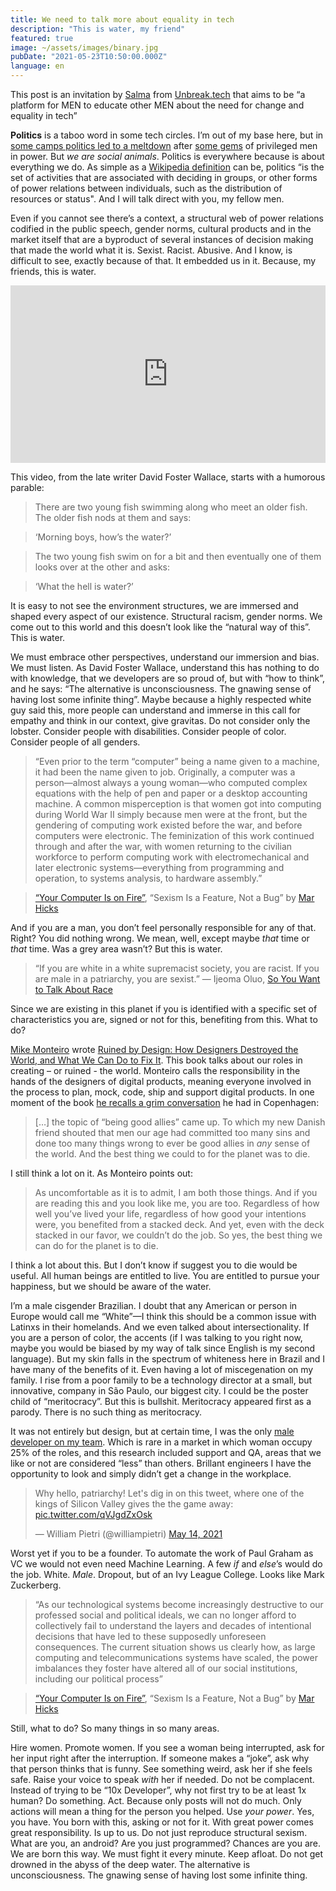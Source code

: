 ```yaml
---
title: We need to talk more about equality in tech
description: "This is water, my friend"
featured: true
image: ~/assets/images/binary.jpg
pubDate: "2021-05-23T10:50:00.000Z"
language: en
---
```


<p class="lead">This post is an invitation by <a href="https://twitter.com/whitep4nth3r" target="_blank">Salma</a> from <a href="https://unbreak.tech/" target="_blank">Unbreak.tech</a> that aims to be “a platform for MEN to educate other MEN about the need for change and equality in tech”</p>

**Politics** is a taboo word in some tech circles. I’m out of my base here, but in [some camps politics led to a meltdown](https://www.theverge.com/2021/5/3/22418208/basecamp-all-hands-meeting-employee-resignations-buyouts-implosion) after [some gems](https://world.hey.com/jason/changes-at-basecamp-7f32afc5) of privileged men in power. But _we are social animals_. Politics is everywhere because is about everything we do. As simple as a [Wikipedia definition](https://en.wikipedia.org/wiki/Politics) can be, politics “is the set of activities that are associated with deciding in groups, or other forms of power relations between individuals, such as the distribution of resources or status". And I will talk direct with you, my fellow men.

Even if you cannot see there’s a context, a structural web of power relations codified in the public speech, gender norms, cultural products and in the market itself that are a byproduct of several instances of decision making that made the world what it is. Sexist. Racist. Abusive. And I know, is difficult to see, exactly because of that. It embedded us in it. Because, my friends, this is water.

<style>.embed-container { position: relative; padding-bottom: 56.25%; height: 0; overflow: hidden; max-width: 100%; } .embed-container iframe, .embed-container object, .embed-container embed { position: absolute; top: 0; left: 0; width: 100%; height: 100%; }</style><div class='embed-container'>
<iframe title="YouTube" width="560" height="315" src="https://www.youtube.com/embed/8CrOL-ydFMI" frameBorder="0" allow="accelerometer; autoplay; clipboard-write; encrypted-media; gyroscope; picture-in-picture" allowfullscreen></iframe>
</div>

This video, from the late writer David Foster Wallace, starts with a humorous parable:

> There are two young fish swimming along who meet an older fish. The older fish nods at them and says:

> ‘Morning boys, how’s the water?’

> The two young fish swim on for a bit and then eventually one of them looks over at the other and asks:

> ‘What the hell is water?’

It is easy to not see the environment structures, we are immersed and shaped every aspect of our existence. Structural racism, gender norms. We come out to this world and this doesn’t look like the “natural way of this”. This is water.

We must embrace other perspectives, understand our immersion and bias. We must listen. As David Foster Wallace, understand this has nothing to do with knowledge, that we developers are so proud of, but with “how to think”, and he says: “The alternative is unconsciousness. The gnawing sense of having lost some infinite thing”. Maybe because a highly respected white guy said this, more people can understand and immerse in this call for empathy and think in our context, give gravitas. Do not consider only the lobster. Consider people with disabilities. Consider people of color. Consider people of all genders.

> “Even prior to the term “computer” being a name given to a machine, it had been the name given to job. Originally, a computer was a person—almost always a young woman—who computed complex equations with the help of pen and paper or a desktop accounting machine. A common misperception is that women got into computing during World War II simply because men were at the front, but the gendering of computing work existed before the war, and before computers were electronic. The feminization of this work continued through and after the war, with women returning to the civilian workforce to perform computing work with electromechanical and later electronic systems—everything from programming and operation, to systems analysis, to hardware assembly.”

> [“Your Computer Is on Fire”](https://mitpress.mit.edu/books/your-computer-fire), “Sexism Is a Feature, Not a Bug” by [Mar Hicks](https://marhicks.com/)

And if you are a man, you don’t feel personally responsible for any of that. Right? You did nothing wrong. We mean, well, except maybe _that_ time or _that_ time. Was a grey area wasn’t? But this is water.

> “If you are white in a white supremacist society, you are racist. If you are male in a patriarchy, you are sexist.” — Ijeoma Oluo, [So You Want to Talk About Race](https://amzn.to/3fJ62BW)

Since we are existing in this planet if you is identified with a specific set of characteristics you are, signed or not for this, benefiting from this. What to do?

[Mike Monteiro](https://twitter.com/monteiro) wrote [Ruined by Design: How Designers Destroyed the World, and What We Can Do to Fix It](https://amzn.to/3ffmZ7W). This book talks about our roles in creating – or ruined - the world. Monteiro calls the responsibility in the hands of the designers of digital products, meaning everyone involved in the process to plan, mock, code, ship and support digital products. In one moment of the book [he recalls a grim conversation](https://monteiro.medium.com/d-r-e-a-m-74935dacfaf5) he had in Copenhagen:

> […] the topic of “being good allies” came up. To which my new Danish friend shouted that men our age had committed too many sins and done too many things wrong to ever be good allies in _any_ sense of the world. And the best thing we could to for the planet was to die. 

I still think a lot on it. As Monteiro points out: 

> As uncomfortable as it is to admit, I am both those things. And if you are reading this and you look like me, you are too. Regardless of how well you’ve lived your life, regardless of how good your intentions were, you benefited from a stacked deck. And yet, even with the deck stacked in our favor, we couldn’t do the job. So yes, the best thing we can do for the planet is to die.

I think a lot about this. But I don’t know if suggest you to die would be useful. All human beings are entitled to live. You are entitled to pursue your happiness, but we should be aware of the water.

I’m a male cisgender Brazilian. I doubt that any American or person in Europe would call me “White”—I think this should be a common issue with Latinxs in their homelands. And we even talked about intersectionality. If you are a person of color, the accents (if I was talking to you right now, maybe you would be biased by my way of talk since English is my second language). But my skin falls in the spectrum of whiteness here in Brazil and I have many of the benefits of it. Even having a lot of miscegenation on my family. I rise from a poor family to be a technology director at a small, but innovative, company in São Paulo, our biggest city. I could be the poster child of “meritocracy”. But this is bullshit. Meritocracy appeared first as a parody. There is no such thing as meritocracy. 

It was not entirely but design, but at certain time, I was the only [male developer on my team](https://aws.amazon.com/blogs/startups/news-startup-nexo-runs-a-lean-tech-team-by-leveraging-aws-and-amplify/). Which is rare in a market in which woman occupy 25% of the roles, and this research included support and QA, areas that we like or not are considered “less” than others. Brillant engineers I have the  opportunity to look and simply didn’t get a change in the workplace.

<blockquote class="twitter-tweet"><p lang="en" dir="ltr">Why hello, patriarchy! Let&#39;s dig in on this tweet, where one of the kings of Silicon Valley gives the the game away: <a href="https://t.co/qVJgdZxOsk">pic.twitter.com/qVJgdZxOsk</a></p>&mdash; William Pietri (@williampietri) <a href="https://twitter.com/williampietri/status/1393201902762954752?ref_src=twsrc%5Etfw">May 14, 2021</a></blockquote> <script async src="https://platform.twitter.com/widgets.js" charset="utf-8"></script>

Worst yet if you to be a founder. To automate the work of Paul Graham as VC we would not even need Machine Learning. A few _if_ and _else_’s would do the job. White. _Male_. Dropout, but of an Ivy League College. Looks like Mark Zuckerberg.

> “As our technological systems become increasingly destructive to our professed social and political ideals, we can no longer afford to collectively fail to understand the layers and decades of intentional decisions that have led to these supposedly unforeseen consequences. The current situation shows us clearly how, as large computing and telecommunications systems have scaled, the power imbalances they foster have altered all of our social institutions, including our political process”

> [“Your Computer Is on Fire”](https://mitpress.mit.edu/books/your-computer-fire), “Sexism Is a Feature, Not a Bug” by [Mar Hicks](https://marhicks.com/)

Still, what to do? So many things in so many areas.

Hire women. Promote women. If you see a woman being interrupted, ask for her input right after the interruption. If someone makes a “joke”, ask why that person thinks that is funny. See something weird, ask her if she feels safe. Raise your voice to speak _with_ her if needed. Do not be complacent. Instead of trying to be “10x Developer”, why not first try to be at least 1x human? Do something. Act. Because only posts will not do much. Only actions will mean a thing for the person you helped. Use _your power_. Yes, you have. You born with this, asking or not for it. With great power comes great responsibility. Is up to us. Do not just reproduce structural sexism. What are you, an android? Are you just programmed? Chances are you are. We are born this way. We must fight it every minute. Keep afloat. Do not get drowned in the abyss of the deep water. The alternative is unconsciousness. The gnawing sense of having lost some infinite thing.